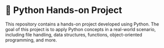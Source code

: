 # 🐍 Python Hands-on Project

This repository contains a hands-on project developed using Python. The goal of this project is to apply Python concepts in a real-world scenario, including file handling, data structures, functions, object-oriented programming, and more.

